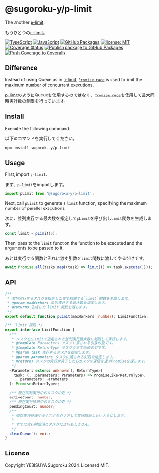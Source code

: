# @sugoroku-y/p-limit

The another [p-limit](https://github.com/sindresorhus/p-limit).

もうひとつの[p-limit](https://github.com/sindresorhus/p-limit)。

[![TypeScript](https://img.shields.io/badge/-TypeScript-404040.svg?logo=TypeScript)](https://www.typescriptlang.org/) [![JavaScript](https://img.shields.io/badge/-JavaScript-404040.svg?logo=javascript)](https://developer.mozilla.org/en-US/docs/Web/JavaScript) [![GitHub Packages](https://img.shields.io/badge/-GitHub%20Packages-181717.svg?logo=github&style=flat)](https://github.com/sugoroku-y/p-limit/pkgs/npm/p-limit) [![license: MIT](https://img.shields.io/badge/license-MIT-blue.svg?style=flat)](./LICENSE) [![Coverage Status](https://coveralls.io/repos/github/sugoroku-y/p-limit/badge.svg)](https://coveralls.io/github/sugoroku-y/p-limit) [![Publish package to GitHub Packages](https://github.com/sugoroku-y/p-limit/actions/workflows/publish.yml/badge.svg)](https://github.com/sugoroku-y/p-limit/actions/workflows/publish.yml) [![Push Coverage to Coveralls](https://github.com/sugoroku-y/p-limit/actions/workflows/coverage.yml/badge.svg)](https://github.com/sugoroku-y/p-limit/actions/workflows/coverage.yml)

## Difference

Instead of using Queue as in [p-limit](https://github.com/sindresorhus/p-limit), [`Promise.race`](https://developer.mozilla.org/ja/docs/Web/JavaScript/Reference/Global_Objects/Promise/race) is used to limit the maximum number of concurrent executions.

[p-limit](https://github.com/sindresorhus/p-limit)のようにQueueを使用するのではなく、[`Promise.race`](https://developer.mozilla.org/ja/docs/Web/JavaScript/Reference/Global_Objects/Promise/race)を使用して最大同時実行数の制限を行っています。

## Install

Execute the following command.

以下のコマンドを実行してください。

```bash
npm install sugoroku-y/p-limit
```

## Usage

First, import `p-limit`.

まず、`p-limit`をimportします。

```ts
import pLimit from '@sugoroku-y/p-limit';
```

Next, call `pLimit` to generate a `limit` function, specifying the maximum number of parallel executions.

次に、並列実行する最大数を指定して`pLimit`を呼び出し`limit`関数を生成します。

```ts
const limit = pLimit(5);
```

Then, pass to the `limit` function the function to be executed and the arguments to be passed to it.

あとは実行する関数とそれに渡す引数を`limit`関数に渡してやるだけです。

```ts
await Promise.all(tasks.map((task) => limit(() => task.execute())));
```

## API

```ts
/**
 * 並列実行するタスクを指定した値で制限する`limit`関数を生成します。
 * @param maxWorkers 並列実行する最大数を指定します。
 * @returns 生成した`limit`関数を返します。
 */
export default function pLimit(maxWorkers: number): LimitFunction;

/** `limit`関数 */
export interface LimitFunction {
  /**
   * タスクをpLimitで指定された並列実行最大数に制限して実行します。
   * @template Parameters タスクに渡される引数の型です。
   * @template ReturnType タスクが返す返値の型です。
   * @param task 実行するタスクを指定します。
   * @param parameters タスクに渡される引数を指定します。
   * @returns タスクの実行が完了したらカスクの返値を返すPromiseを返します。
   */
  <Parameters extends unknown[], ReturnType>(
    task: (...parameters: Parameters) => PromiseLike<ReturnType>,
    ...parameters: Parameters
  ): Promise<ReturnType>;

  /** 現在同時実行中のタスクの数 */
  activeCount: number;
  /** 現在実行待機中のタスクの数 */
  pendingCount: number;
  /**
   * 現在実行待機中のタスクをクリアして実行開始しないようにします。
   *
   * すでに実行開始済のタスクには何もしません。
   */
  clearQueue(): void;
}
```

## License

Copyright YEBISUYA Sugoroku 2024. Licensed MIT.
